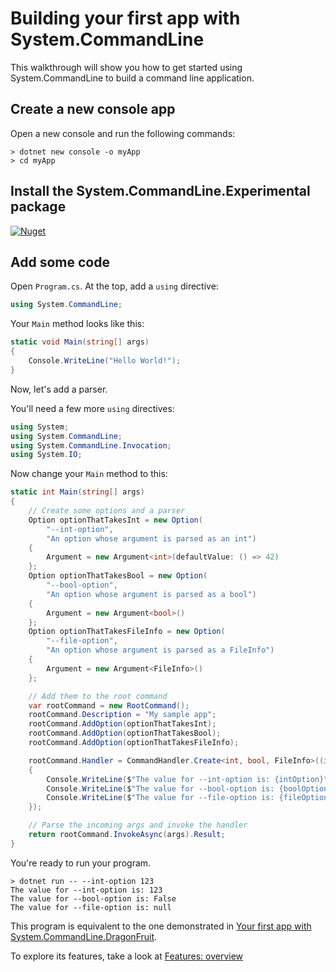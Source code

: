 # Building your first app with System.CommandLine

This walkthrough will show you how to get started using System.CommandLine to build a command line application.

## Create a new console app

Open a new console and run the following commands:

```console
> dotnet new console -o myApp
> cd myApp
```

## Install the System.CommandLine.Experimental package

[![Nuget](https://img.shields.io/nuget/v/System.CommandLine.Experimental.svg)](https://nuget.org/packages/System.CommandLine.Experimental)  

## Add some code

Open `Program.cs`. At the top, add a `using` directive:

```csharp
using System.CommandLine;
```

Your `Main` method looks like this:

```csharp
static void Main(string[] args)
{
    Console.WriteLine("Hello World!");
}
```

Now, let's add a parser. 

You'll need a few more `using` directives:

```csharp
using System;
using System.CommandLine;
using System.CommandLine.Invocation;
using System.IO;
```

Now change your `Main` method to this:

```csharp
static int Main(string[] args)
{
    // Create some options and a parser
    Option optionThatTakesInt = new Option(
        "--int-option",
        "An option whose argument is parsed as an int")
    {
        Argument = new Argument<int>(defaultValue: () => 42)
    };
    Option optionThatTakesBool = new Option(
        "--bool-option",
        "An option whose argument is parsed as a bool")
    {
        Argument = new Argument<bool>()
    };
    Option optionThatTakesFileInfo = new Option(
        "--file-option",
        "An option whose argument is parsed as a FileInfo")
    {
        Argument = new Argument<FileInfo>()
    };

    // Add them to the root command
    var rootCommand = new RootCommand();
    rootCommand.Description = "My sample app";
    rootCommand.AddOption(optionThatTakesInt);
    rootCommand.AddOption(optionThatTakesBool);
    rootCommand.AddOption(optionThatTakesFileInfo);

    rootCommand.Handler = CommandHandler.Create<int, bool, FileInfo>((intOption, boolOption, fileOption) =>
    {
        Console.WriteLine($"The value for --int-option is: {intOption}");
        Console.WriteLine($"The value for --bool-option is: {boolOption}");
        Console.WriteLine($"The value for --file-option is: {fileOption?.FullName ?? "null"}");
    });

    // Parse the incoming args and invoke the handler
    return rootCommand.InvokeAsync(args).Result;
}
```

You're ready to run your program.

```console
> dotnet run -- --int-option 123
The value for --int-option is: 123
The value for --bool-option is: False
The value for --file-option is: null
```

This program is equivalent to the one demonstrated in [Your first app with System.CommandLine.DragonFruit](Your-first-app-with-System.CommandLine.DragonFruit).

To explore its features, take a look at [Features: overview](Features-overview)
